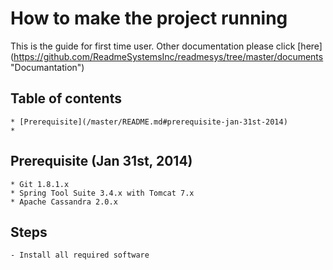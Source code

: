 # How to make the project running
This is the guide for first time user. Other documentation please click [here] (https://github.com/ReadmeSystemsInc/readmesys/tree/master/documents "Documantation")

## Table of contents
	* [Prerequisite](/master/README.md#prerequisite-jan-31st-2014)
	* 
## Prerequisite (Jan 31st, 2014)
	* Git 1.8.1.x
	* Spring Tool Suite 3.4.x with Tomcat 7.x
	* Apache Cassandra 2.0.x

## Steps
	- Install all required software

